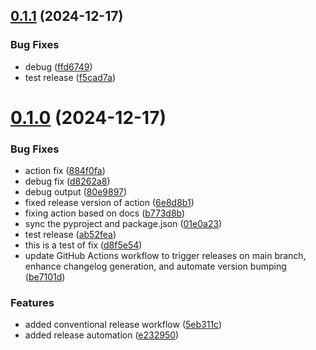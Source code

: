 ## [0.1.1](https://github.com/casey-mccarthy/eqdkp-points-parser/compare/v0.1.0...v0.1.1) (2024-12-17)


### Bug Fixes

* debug ([ffd6749](https://github.com/casey-mccarthy/eqdkp-points-parser/commit/ffd6749a51ff4fe2da2546933b94d11f57990109))
* test release ([f5cad7a](https://github.com/casey-mccarthy/eqdkp-points-parser/commit/f5cad7a83d057bb30da5f9f460587319bccb498b))



# [0.1.0](https://github.com/casey-mccarthy/eqdkp-points-parser/compare/5eb311c387d1a642b08d3fde0402e4d45d2c9e59...v0.1.0) (2024-12-17)


### Bug Fixes

* action fix ([884f0fa](https://github.com/casey-mccarthy/eqdkp-points-parser/commit/884f0fa5d35e8838a1ea0c53066b2da1d01cb78a))
* debug fix ([d8262a8](https://github.com/casey-mccarthy/eqdkp-points-parser/commit/d8262a8580a3163aa39492e0bd52dd73526becba))
* debug output ([80e9897](https://github.com/casey-mccarthy/eqdkp-points-parser/commit/80e9897bba9aade73893de47ff4db49843f5286f))
* fixed release version of action ([6e8d8b1](https://github.com/casey-mccarthy/eqdkp-points-parser/commit/6e8d8b1f4facd294f35e1d885842c76b6fd4249c))
* fixing action based on docs ([b773d8b](https://github.com/casey-mccarthy/eqdkp-points-parser/commit/b773d8b51651dcfb3c1e4c5e850fd22e00e9d8f5))
* sync the pyproject and package.json ([01e0a23](https://github.com/casey-mccarthy/eqdkp-points-parser/commit/01e0a23fd2a2a066292800ab97af688456a76b27))
* test release ([ab52fea](https://github.com/casey-mccarthy/eqdkp-points-parser/commit/ab52feaea16a5f9de148f8b878c94781510e4167))
* this is a test of fix ([d8f5e54](https://github.com/casey-mccarthy/eqdkp-points-parser/commit/d8f5e54b749ec076bd44df5288b8bddb48a90deb))
* update GitHub Actions workflow to trigger releases on main branch, enhance changelog generation, and automate version bumping ([be7101d](https://github.com/casey-mccarthy/eqdkp-points-parser/commit/be7101d0aabe741118dcb412d47e73a57f2f82ac))


### Features

* added conventional release workflow ([5eb311c](https://github.com/casey-mccarthy/eqdkp-points-parser/commit/5eb311c387d1a642b08d3fde0402e4d45d2c9e59))
* added release automation ([e232950](https://github.com/casey-mccarthy/eqdkp-points-parser/commit/e2329508ae2555a5e8d3335ff41d44e21ce79b8a))




